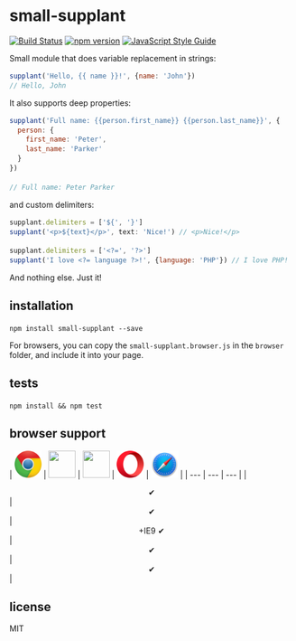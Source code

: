 # small-supplant

[![Build Status](https://travis-ci.org/gsantiago/small-supplant.svg?branch=master)](https://travis-ci.org/gsantiago/small-supplant)
[![npm version](https://badge.fury.io/js/small-supplant.svg)](http://badge.fury.io/js/small-supplant)
[![JavaScript Style Guide](https://img.shields.io/badge/code%20style-standard-brightgreen.svg)](http://standardjs.com/)

Small module that does variable replacement in strings:

```js
supplant('Hello, {{ name }}!', {name: 'John'})
// Hello, John
```

It also supports deep properties:

```js
supplant('Full name: {{person.first_name}} {{person.last_name}}', {
  person: {
    first_name: 'Peter',
    last_name: 'Parker'
  }
})

// Full name: Peter Parker
```

and custom delimiters:

```js
supplant.delimiters = ['${', '}']
supplant('<p>${text}</p>', text: 'Nice!') // <p>Nice!</p>

supplant.delimiters = ['<?=', '?>']
supplant('I love <?= language ?>!', {language: 'PHP'}) // I love PHP!
```

And nothing else. Just it!

## installation

`npm install small-supplant --save`

For browsers, you can copy the `small-supplant.browser.js`
in the `browser` folder, and include it into your page.

## tests

`npm install && npm test`

## browser support

| <img src="https://raw.githubusercontent.com/alrra/browser-logos/master/chrome/chrome.png" width="48" height="48"> | <img src="https://raw.githubusercontent.com/alrra/browser-logos/master/firefox/firefox.png" width="48" height="48"> | <img src="https://raw.githubusercontent.com/alrra/browser-logos/master/internet-explorer/internet-explorer.png" width="48" height="48"> | <img src="https://raw.githubusercontent.com/alrra/browser-logos/master/opera/opera.png" width="48" height="48"> | <img src="https://raw.githubusercontent.com/alrra/browser-logos/master/safari/safari.png" width="48" height="48"> |
| --- | --- | --- |
| <div align="center">✔</div> | <div align="center">✔</div> | <div align="center">+IE9 ✔</div> | <div align="center">✔</div> | <div align="center">✔</div> |

## license

MIT
